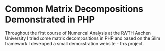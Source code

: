 # Common Matrix Decompositions Demonstrated in PHP

Throughout the first course of Numerical Analysis at the RWTH Aachen University I tried some matrix decompositions in PHP and based on the Slim framework I developed a small demonstration website - this project.